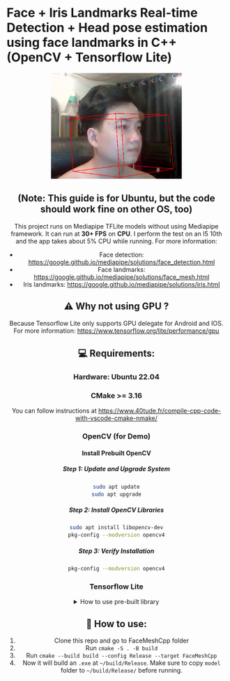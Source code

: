 ﻿# Face + Iris Landmarks Real-time Detection + Head pose estimation using face landmarks in C++ (OpenCV + Tensorflow Lite)
<div align="center">
   <img src=https://github.com/lepark-server/AI-eye-tracking-project/blob/main/demo/Demo.png?raw=true"
   width="300">

## (Note: This guide is for Ubuntu, but the code should work fine on other OS, too)

This project runs on Mediapipe TFLite models without using Mediapipe framework. It can run at **30+ FPS** on **CPU**. 
I perform the test on an I5 10th and the app takes about 5% CPU while running.
For more information:
* Face detection: https://google.github.io/mediapipe/solutions/face_detection.html
* Face landmarks: https://google.github.io/mediapipe/solutions/face_mesh.html
* Iris landmarks: https://google.github.io/mediapipe/solutions/iris.html

## :warning: Why not using GPU ?
Because Tensorflow Lite only supports GPU delegate for Android and IOS.
For more information: https://www.tensorflow.org/lite/performance/gpu

## :computer: Requirements:

### Hardware: Ubuntu 22.04

### CMake >= 3.16
You can follow instructions at https://www.40tude.fr/compile-cpp-code-with-vscode-cmake-nmake/

### OpenCV (for Demo)
#### Install Prebuilt OpenCV

##### Step 1: Update and Upgrade System
```bash
sudo apt update
sudo apt upgrade
```
##### Step 2: Install OpenCV Libraries
```bash
sudo apt install libopencv-dev
pkg-config --modversion opencv4
```
##### Step 3: Verify Installation
```bash
pkg-config --modversion opencv4
```
### Tensorflow Lite
<details>
  <summary>How to use pre-built library</summary>

1. Download and extract tensorflowlite.zip from https://github.com/shigure3011/mediapipe_face_iris_cpp/releases
2. Change `TFLite_PATH` in CMakeLists.txt
3. Add `TFLite_LIBS` to PATH 

</details>

## :key: How to use:
1. Clone this repo and go to FaceMeshCpp folder
2. Run `cmake -S . -B build`
3. Run `cmake --build build --config Release --target FaceMeshCpp`
4. Now it will build an `.exe` at `~/build/Release`. Make sure to copy `model` folder to `~/build/Release/` before running.
